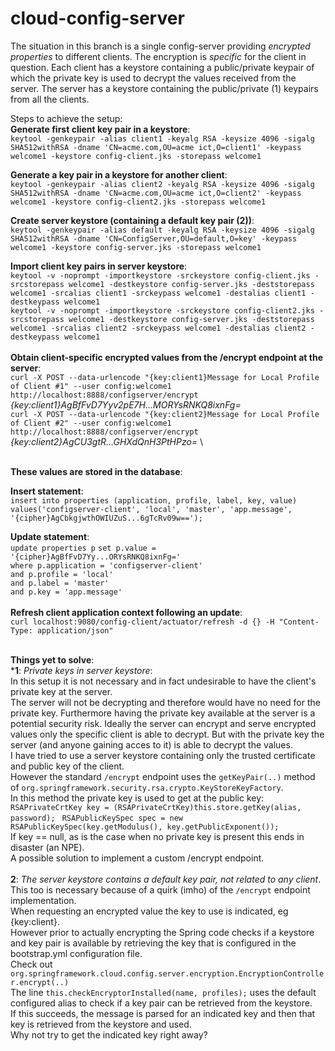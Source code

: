 # cloud-config-server

The situation in this branch is a single config-server providing _encrypted properties_ to different clients.
The encryption is _specific_ for the client in question.
Each client has a keystore containing a public/private keypair of which the private key is used to decrypt the values received from the server.
The server has a keystore containing the public/private (1) keypairs from all the clients.

Steps to achieve the setup:\
**Generate first client key pair in a keystore**:\
`keytool -genkeypair -alias client1 -keyalg RSA -keysize 4096 -sigalg SHA512withRSA -dname 'CN=acme.com,OU=acme ict,O=client1' -keypass welcome1 -keystore config-client.jks -storepass welcome1`

**Generate a key pair in a keystore for another client**:\
`keytool -genkeypair -alias client2 -keyalg RSA -keysize 4096 -sigalg SHA512withRSA -dname 'CN=acme.com,OU=acme ict,O=client2' -keypass welcome1 -keystore config-client2.jks -storepass welcome1`

**Create server keystore (containing a default key pair (2))**:\
`keytool -genkeypair -alias default -keyalg RSA -keysize 4096 -sigalg SHA512withRSA -dname 'CN=ConfigServer,OU=default,O=key' -keypass welcome1 -keystore config-server.jks -storepass welcome1`

**Import client key pairs in server keystore**:\
`keytool -v -noprompt -importkeystore -srckeystore config-client.jks -srcstorepass welcome1 -destkeystore config-server.jks -deststorepass welcome1 -srcalias client1 -srckeypass welcome1 -destalias client1 -destkeypass welcome1`
\
`keytool -v -noprompt -importkeystore -srckeystore config-client2.jks -srcstorepass welcome1 -destkeystore config-server.jks -deststorepass welcome1 -srcalias client2 -srckeypass welcome1 -destalias client2 -destkeypass welcome1`
\
\
**Obtain client-specific encrypted values from the /encrypt endpoint at the server**:\
`curl -X POST --data-urlencode "{key:client1}Message for Local Profile of Client #1" --user config:welcome1 http://localhost:8888/configserver/encrypt`
_{key:client1}AgBfFvD7Yyv2pE7H...MORYsRNKQ8ixnFg=_
\
`curl -X POST --data-urlencode "{key:client2}Message for Local Profile of Client #2" --user config:welcome1 http://localhost:8888/configserver/encrypt`
_{key:client2}AgCU3gtR...GHXdQnH3PtHPzo=_
\

\
**These values are stored in the database**:

**Insert statement**:\
`insert into properties (application, profile, label, key, value)` \
`values('configserver-client', 'local', 'master', 'app.message', '{cipher}AgCbkgjwthOWIUZuS...6gTcRv09w==');`

**Update statement**:\
`update properties p`
`set p.value = '{cipher}AgBfFvD7Yy...ORYsRNKQ8ixnFg='`
\
`where p.application = 'configserver-client'`
\
`and p.profile = 'local'`
\
`and p.label = 'master'`
\
`and p.key = 'app.message'`
\
\
**Refresh client application context following an update**:\
`curl localhost:9080/config-client/actuator/refresh -d {} -H "Content-Type: application/json"`

\
**Things yet to solve**:\
***1**: _Private keys in server keystore_:  
In this setup it is not necessary and in fact undesirable to have the client's private key at the server.  
The server will not be decrypting and therefore would have no need for the private key.
Furthermore having the private key available at the server is a potential security risk. 
Ideally the server can encrypt and serve encrypted values only the specific client is able to decrypt.
But with the private key the server (and anyone gaining acces to it) is able to decrypt the values.
\
I have tried to use a server keystore containing only the trusted certificate and public key of the client.  
However the standard `/encrypt` endpoint uses the `getKeyPair(..)` method of `org.springframework.security.rsa.crypto.KeyStoreKeyFactory`.  
In this method the private key is used to get at the public key:  
`RSAPrivateCrtKey key = (RSAPrivateCrtKey)this.store.getKey(alias, password); ` 
`RSAPublicKeySpec spec = new RSAPublicKeySpec(key.getModulus(), key.getPublicExponent()); `   
If key == null, as is the case when no private key is present this ends in disaster (an NPE).  
A possible solution to implement a custom /encrypt endpoint.
\
\
**2**: _The server keystore contains a default key pair, not related to any client_.  
This too is necessary because of a quirk (imho) of the `/encrypt` endpoint implementation.  
When requesting an encrypted value the key to use is indicated, eg {key:client}.  
However prior to actually encrypting the Spring code checks if a keystore and key pair is available 
by retrieving the key that is configured in the bootstrap.yml configuration file.  
Check out `org.springframework.cloud.config.server.encryption.EncryptionController.encrypt(..)`  
The line `this.checkEncryptorInstalled(name, profiles);` uses the default configured alias to check if a key pair can be retrieved from the keystore.  
If this succeeds, the message is parsed for an indicated key and then that key is retrieved from the keystore and used.  
Why not try to get the indicated key right away?






